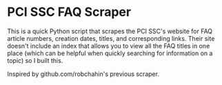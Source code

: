 # PCI SSC FAQ Scraper

This is a quick Python script that scrapes the PCI SSC's website for FAQ article numbers, creation dates, titles, and corresponding links. Their site doesn't include an index that allows you to view all the FAQ titles in one place (which can be helpful when quickly searching for information on a topic) so I built this.

Inspired by github.com/robchahin's previous scraper.
